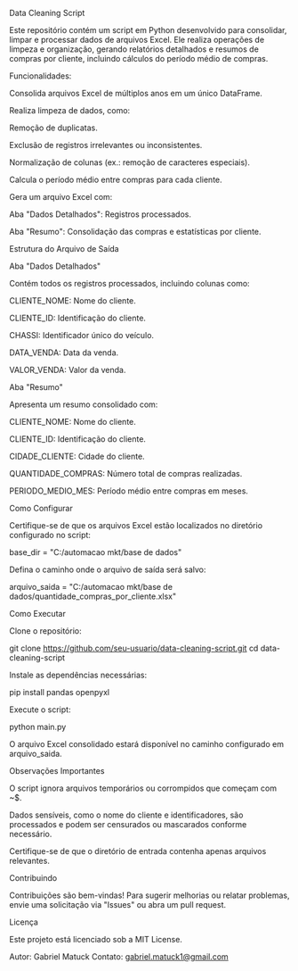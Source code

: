Data Cleaning Script

Este repositório contém um script em Python desenvolvido para consolidar, limpar e processar dados de arquivos Excel. Ele realiza operações de limpeza e organização, gerando relatórios detalhados e resumos de compras por cliente, incluindo cálculos do período médio de compras.

Funcionalidades:

Consolida arquivos Excel de múltiplos anos em um único DataFrame.

Realiza limpeza de dados, como:

Remoção de duplicatas.

Exclusão de registros irrelevantes ou inconsistentes.

Normalização de colunas (ex.: remoção de caracteres especiais).

Calcula o período médio entre compras para cada cliente.

Gera um arquivo Excel com:

Aba "Dados Detalhados": Registros processados.

Aba "Resumo": Consolidação das compras e estatísticas por cliente.

Estrutura do Arquivo de Saída

Aba "Dados Detalhados"

Contém todos os registros processados, incluindo colunas como:

CLIENTE_NOME: Nome do cliente.

CLIENTE_ID: Identificação do cliente.

CHASSI: Identificador único do veículo.

DATA_VENDA: Data da venda.

VALOR_VENDA: Valor da venda.

Aba "Resumo"

Apresenta um resumo consolidado com:

CLIENTE_NOME: Nome do cliente.

CLIENTE_ID: Identificação do cliente.

CIDADE_CLIENTE: Cidade do cliente.

QUANTIDADE_COMPRAS: Número total de compras realizadas.

PERIODO_MEDIO_MES: Período médio entre compras em meses.

Como Configurar

Certifique-se de que os arquivos Excel estão localizados no diretório configurado no script:

base_dir = "C:/automacao mkt/base de dados"

Defina o caminho onde o arquivo de saída será salvo:

arquivo_saida = "C:/automacao mkt/base de dados/quantidade_compras_por_cliente.xlsx"

Como Executar

Clone o repositório:

git clone https://github.com/seu-usuario/data-cleaning-script.git
cd data-cleaning-script

Instale as dependências necessárias:

pip install pandas openpyxl

Execute o script:

python main.py

O arquivo Excel consolidado estará disponível no caminho configurado em arquivo_saida.

Observações Importantes

O script ignora arquivos temporários ou corrompidos que começam com ~$.

Dados sensíveis, como o nome do cliente e identificadores, são processados e podem ser censurados ou mascarados conforme necessário.

Certifique-se de que o diretório de entrada contenha apenas arquivos relevantes.

Contribuindo

Contribuições são bem-vindas! Para sugerir melhorias ou relatar problemas, envie uma solicitação via "Issues" ou abra um pull request.

Licença

Este projeto está licenciado sob a MIT License.

Autor: Gabriel Matuck
Contato: gabriel.matuck1@gmail.com
